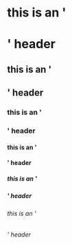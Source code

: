 # this is an '<h1>' header
## this is an '<h2>' header
### this is an '<h3>' header
#### this is an '<h4>' header
##### this is an '<h5>' header
###### this is an '<h6>' header
